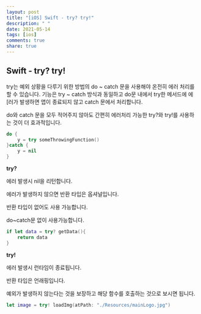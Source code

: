 ```yaml
---
layout: post
title: "[iOS] Swift - try? try!"
description: " "
date: 2021-05-14
tags: [ios]
comments: true
share: true
---
```



## Swift - try? try!

try는 예외 상황을 다루기 위한 방법의 do ~ catch 문을 사용해야 온전히 에러 처리를 할 수 있습니다. 기능은 try ~ catch 방식과 동일하고 do문 내에서 try한 메서드에 에[러가 발생하면 앱이 종료되지 않고 catch 문에서 처리합니다.

do와 catch 문을 모두 적어주지 않아도 간편히 에러처리 가능한 try?와 try!를 사용하는 것이 더 효과적입니다.

```swift
do {
    y = try someThrowingFunction()
}catch {
    y = nil
}
```

**try?**

에러 발생시 nil을 리턴합니다.

에러가 발생하지 않으면 반환 타입은 옵셔널입니다.

반환 타입이 없어도 사용 가능합니다.

do~catch문 없이 사용가능합니다.

```swift
if let data = try? getData(){
    return data
}
```

**try!**

에러 발생시 런타임이 종료됩니다.

반환 타입은 언래핑입니다.

예외가 발생하지 않는다는 것을 보장하고 해당 함수를 호출하는 것으로 보시면 됩니다.

```swift
let image = try! loadImg(atPath: "./Resources/mainLogo.jpg")
```
